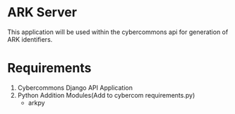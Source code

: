 # ARK Server

This application will be used within the cybercommons api for generation of ARK identifiers.


# Requirements 

1. Cybercommons Django API Application
2. Python Addition Modules(Add to cybercom requirements.py)
    * arkpy

